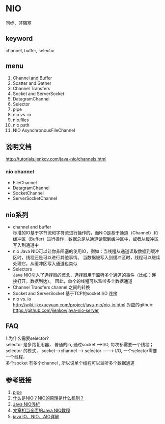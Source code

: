 # NIO
同步、非阻塞

## keyword
channel, buffer, selector

## menu
1. Channel and Buffer
2. Scatter and Gather
3. Channel Transfers
4. Socket and ServerSocket
5. DatagramChannel
6. Selector
7. pipe
8. nio vs. io
9. nio.files
10. nio path
11. NIO AsynchronousFileChannel

##  说明文档
http://tutorials.jenkov.com/java-nio/channels.html

### nio channel 
-   FileChannel
-   DatagramChannel
-   SocketChannel
-   ServerSocketChannel

## nio系列
-   channel and buffer  
标准的IO基于字节流和字符流进行操作的，而NIO是基于通道（Channel）和缓冲区（Buffer）进行操作，数据总是从通道读取到缓冲区中，或者从缓冲区写入到通道中
-   nio 
Java NIO可以让你非阻塞的使用IO，例如：当线程从通道读取数据到缓冲区时，线程还是可以进行其他事情。
当数据被写入到缓冲区时，线程可以继续处理它。从缓冲区写入通道也类似
-   Selectors       
Java NIO引入了选择器的概念，选择器用于监听多个通道的事件（比如：连接打开，数据到达）。
因此，单个的线程可以监听多个数据通道
-   Channel Transfers
channel 之间的转换
-   Socket and ServerSocket
基于TCP的socket I/O 连接
-   nio vs. io      
http://wiki.jikexueyuan.com/project/java-nio/nio-io.html
对应的github: https://github.com/jjenkov/java-nio-server


##  FAQ
1.为什么需要selector?        
selector 是多路复用器， 普通的io, 通过socket -->I/O, 每次都需要一个线程；     
selector 的模式， socket-->channel --> selector ---> I/O, 一个selector需要一个线程，     
多个socket 有多个channel , 所以说单个线程可以监听多个数据通道     




## 参考链接
1.  [pipe](http://wiki.jikexueyuan.com/project/java-nio/pipe.html)
2.  [什么是NIO？NIO的原理是什么机制？](https://blog.csdn.net/qq_36520235/article/details/81318189)
3.  [Java NIO浅析](https://tech.meituan.com/2016/11/04/nio.html)
4.  [文章相当全面的Java NIO教程](https://cloud.tencent.com/developer/article/1354567)
5.  [java IO、NIO、AIO详解](https://www.cnblogs.com/sxkgeek/p/9488703.html)



